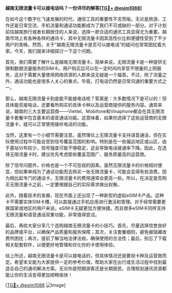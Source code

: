 **越南无限流量卡可以接电话吗？一份详尽的解答[[TG💪+ @esim1088](https://t.me/s/esim1088)]**

在如今这个数字化飞速发展的时代，通信工具的重要性不言而喻。无论是旅游、工作还是日常交流，手机流量和通话功能都成为了我们不可或缺的一部分。对于计划前往越南旅行或者长期居住的人来说，选择一款合适的通讯工具显得尤为重要。越南市场上有各种各样的通讯卡，其中无限流量卡因其高性价比和便捷性受到了不少用户的青睐。然而，关于“越南无限流量卡是否可以接电话”的疑问也常常困扰着大家。今天，我们就来详细探讨一下这个问题。

首先，我们需要了解什么是越南无限流量卡。简单来说，无限流量卡是一种提供无限制数据流量服务的SIM卡。用户购买后可以在一定时间内享受不限量的上网服务，这对于需要大量使用网络资源的人群来说无疑是一个福音。不过，除了流量之外，通话功能也是很多人关心的重点。毕竟，打电话仍然是日常沟通的重要方式之一。

那么，越南无限流量卡到底能不能接电话呢？答案是：大多数情况下是可以的！但具体能否接电话，还要看所购买的具体卡种以及运营商提供的服务内容。通常来说，越南的三大主要运营商——Viettel、Mobifone和Vinaphone都会在其无限流量卡套餐中包含基本的语音通话功能。这意味着，如果你选择了这些运营商的无限流量卡，就可以正常使用接听电话的功能。

当然，这里有一个小细节需要注意。虽然理论上无限流量卡支持语音通话，但在实际使用过程中可能会受到信号覆盖范围的影响。特别是在一些偏远地区或山区，由于基站分布较少，信号强度可能不够稳定，这会导致电话接通率下降。因此，在选择无限流量卡时，建议优先考虑那些覆盖范围广、服务质量高的运营商。

除了信号问题外，价格也是一个不可忽视的因素。虽然无限流量卡的价格相对便宜，但如果单纯为了通话功能而去购买一张无限流量卡，可能会显得有些浪费。因为相比起专门的通话卡，无限流量卡的费用通常会更高一些。所以，在决定是否购买无限流量卡之前，一定要根据自己的实际需求做出权衡。

此外，随着技术的发展，现在市面上还出现了一种新型的虚拟eSIM卡产品。这种卡不需要实体SIM卡槽，可以直接通过手机应用进行激活和管理。对于经常需要更换国家或地区的用户来说，eSIM卡无疑更加方便快捷。而且很多eSIM卡同样支持无限流量和语音通话双重功能，非常值得尝试。

最后，再给大家分享几个选购越南无限流量卡的小技巧。首先，尽量选择信誉良好的品牌或平台，以确保产品质量和服务保障；其次，关注套餐细则，避免被隐藏收费所困扰；再次，提前了解当地法律法规，确保使用的合法性；最后，别忘了下载相关配套软件，以便更好地管理和优化你的卡使用体验。

综上所述，越南无限流量卡是可以接电话的，但具体情况还是要视卡种及运营商而定。希望本文能为大家提供一定的参考价值，帮助大家在出行或生活过程中找到最适合自己的通讯解决方案。无论你是短期游客还是长期居民，合理规划通讯资源都能让你的生活变得更加顺畅愉快！

[[TG💪+ @esim1088](https://t.me/s/esim1088) ![Image](https://i.postimg.cc/4NQfJmqS/Snipaste-2025-05-13-00-14-12.png)]